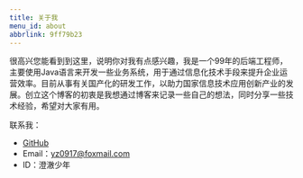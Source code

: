 ```yaml
---
title: 关于我
menu_id: about
abbrlink: 9ff79b23
---
```


很高兴您能看到到这里，说明你对我有点感兴趣，我是一个99年的后端工程师，主要使用Java语言来开发一些业务系统，用于通过信息化技术手段来提升企业运营效率。目前从事有关国产化的研发工作，以助力国家信息技术应用创新产业的发展。创立这个博客的初衷是我想通过博客来记录一些自己的想法，同时分享一些技术经验，希望对大家有用。

联系我：
- [GitHub](https://github.com/yangzhao917)
- Email：yz0917@foxmail.com
- ID：澄澈少年
